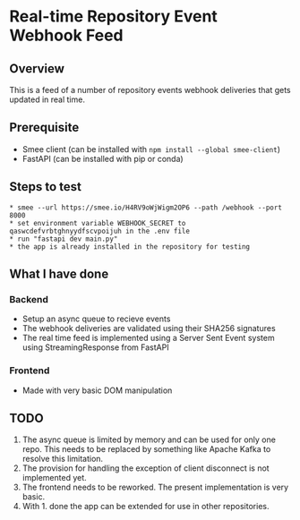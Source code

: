 # Real-time Repository Event Webhook Feed

## Overview

This is a feed of a number of repository events webhook deliveries that gets updated in real time.

## Prerequisite

* Smee client (can be installed with `npm install --global smee-client`)
* FastAPI (can be installed with pip or conda)

## Steps to test
```
* smee --url https://smee.io/H4RV9oWjWigm2OP6 --path /webhook --port 8000
* set environment variable WEBHOOK_SECRET to qaswcdefvrbtghnyydfscvpoijuh in the .env file
* run "fastapi dev main.py"
* the app is already installed in the repository for testing
```

## What I have done

### Backend

* Setup an async queue to recieve events
* The webhook deliveries are validated using their SHA256 signatures
* The real time feed is implemented using a Server Sent Event system using StreamingResponse from FastAPI

### Frontend

* Made with very basic DOM manipulation


## TODO

1. The async queue is limited by memory and can be used for only one repo. This needs to be replaced by something like Apache Kafka to resolve this limitation.
2. The provision for handling the exception of client disconnect is not implemented yet.
3. The frontend needs to be reworked. The present implementation is very basic.
4. With 1. done the app can be extended for use in other repositories.
